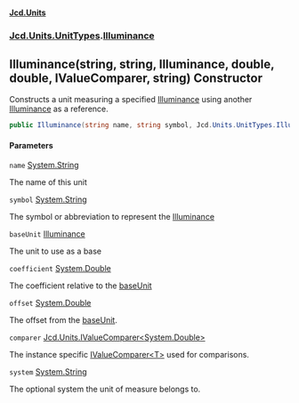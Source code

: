 #### [Jcd.Units](index.md 'index')

### [Jcd.Units.UnitTypes](Jcd.Units.UnitTypes.md 'Jcd.Units.UnitTypes').[Illuminance](Illuminance.md 'Jcd.Units.UnitTypes.Illuminance')

## Illuminance(string, string, Illuminance, double, double, IValueComparer<double>, string) Constructor

Constructs a unit measuring a specified [Illuminance](Illuminance.md 'Jcd.Units.UnitTypes.Illuminance') using another [Illuminance](Illuminance.md 'Jcd.Units.UnitTypes.Illuminance') as a
reference.

```csharp
public Illuminance(string name, string symbol, Jcd.Units.UnitTypes.Illuminance? baseUnit=null, double coefficient=1.0, double offset=0.0, Jcd.Units.IValueComparer<double>? comparer=null, string system="");
```

#### Parameters

<a name='Jcd.Units.UnitTypes.Illuminance.Illuminance(string,string,Jcd.Units.UnitTypes.Illuminance,double,double,Jcd.Units.IValueComparer_double_,string).name'></a>

`name` [System.String](https://docs.microsoft.com/en-us/dotnet/api/System.String 'System.String')

The name of this unit

<a name='Jcd.Units.UnitTypes.Illuminance.Illuminance(string,string,Jcd.Units.UnitTypes.Illuminance,double,double,Jcd.Units.IValueComparer_double_,string).symbol'></a>

`symbol` [System.String](https://docs.microsoft.com/en-us/dotnet/api/System.String 'System.String')

The symbol or abbreviation to represent the [Illuminance](Illuminance.md 'Jcd.Units.UnitTypes.Illuminance')

<a name='Jcd.Units.UnitTypes.Illuminance.Illuminance(string,string,Jcd.Units.UnitTypes.Illuminance,double,double,Jcd.Units.IValueComparer_double_,string).baseUnit'></a>

`baseUnit` [Illuminance](Illuminance.md 'Jcd.Units.UnitTypes.Illuminance')

The unit to use as a base

<a name='Jcd.Units.UnitTypes.Illuminance.Illuminance(string,string,Jcd.Units.UnitTypes.Illuminance,double,double,Jcd.Units.IValueComparer_double_,string).coefficient'></a>

`coefficient` [System.Double](https://docs.microsoft.com/en-us/dotnet/api/System.Double 'System.Double')

The coefficient relative to the [baseUnit](Illuminance..ctor.j2Qx+tIJLS7VV3OUYk42PQ.md#Jcd.Units.UnitTypes.Illuminance.Illuminance(string,string,Jcd.Units.UnitTypes.Illuminance,double,double,Jcd.Units.IValueComparer_double_,string).baseUnit 'Jcd.Units.UnitTypes.Illuminance.Illuminance(string, string, Jcd.Units.UnitTypes.Illuminance, double, double, Jcd.Units.IValueComparer<double>, string).baseUnit')

<a name='Jcd.Units.UnitTypes.Illuminance.Illuminance(string,string,Jcd.Units.UnitTypes.Illuminance,double,double,Jcd.Units.IValueComparer_double_,string).offset'></a>

`offset` [System.Double](https://docs.microsoft.com/en-us/dotnet/api/System.Double 'System.Double')

The offset from the [baseUnit](Illuminance..ctor.j2Qx+tIJLS7VV3OUYk42PQ.md#Jcd.Units.UnitTypes.Illuminance.Illuminance(string,string,Jcd.Units.UnitTypes.Illuminance,double,double,Jcd.Units.IValueComparer_double_,string).baseUnit 'Jcd.Units.UnitTypes.Illuminance.Illuminance(string, string, Jcd.Units.UnitTypes.Illuminance, double, double, Jcd.Units.IValueComparer<double>, string).baseUnit').

<a name='Jcd.Units.UnitTypes.Illuminance.Illuminance(string,string,Jcd.Units.UnitTypes.Illuminance,double,double,Jcd.Units.IValueComparer_double_,string).comparer'></a>

`comparer` [Jcd.Units.IValueComparer&lt;](IValueComparer_T_.md 'Jcd.Units.IValueComparer<T>')[System.Double](https://docs.microsoft.com/en-us/dotnet/api/System.Double 'System.Double')[&gt;](IValueComparer_T_.md 'Jcd.Units.IValueComparer<T>')

The instance specific [IValueComparer&lt;T&gt;](IValueComparer_T_.md 'Jcd.Units.IValueComparer<T>') used for comparisons.

<a name='Jcd.Units.UnitTypes.Illuminance.Illuminance(string,string,Jcd.Units.UnitTypes.Illuminance,double,double,Jcd.Units.IValueComparer_double_,string).system'></a>

`system` [System.String](https://docs.microsoft.com/en-us/dotnet/api/System.String 'System.String')

The optional system the unit of measure belongs to.